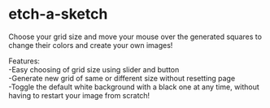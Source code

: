 # etch-a-sketch

Choose your grid size and move your mouse over the generated squares to change their colors and create your own images!

Features:<br>
-Easy choosing of grid size using slider and button <br>
-Generate new grid of same or different size without resetting page <br>
-Toggle the default white background with a black one at any time, without having to restart your image from scratch!